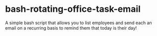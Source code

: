 bash-rotating-office-task-email
===============================

A simple bash script that allows you to list employees and send each an email on a recurring basis to remind them that today is their day!
